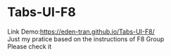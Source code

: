 # Tabs-UI-F8
Link Demo:https://eden-tran.github.io/Tabs-UI-F8/</br>
Just my pratice based on the instructions of F8 Group</br>
Please check it</br>
